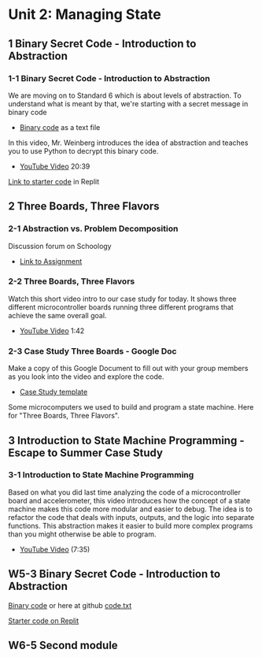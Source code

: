 # Unit 2: Managing State

## 1 Binary Secret Code - Introduction to Abstraction

### 1-1 Binary Secret Code - Introduction to Abstraction

We are moving on to Standard 6 which is about levels of abstraction. To understand what is meant by that, we're starting with a secret message in binary code

- [Binary code](https://docs.google.com/document/d/1kezu8lGU67GcGHCYDIvUUrRqeUwTgyaD42zFfC4XZ_0/edit?usp=sharing) as a text file

In this video, Mr. Weinberg introduces the idea of abstraction and teaches you to use Python to decrypt this binary code.

- [YouTube Video](https://www.youtube.com/watch?v=4GWgFZCZn94) 20:39

[Link to starter code](https://www.google.com/url?q=https%3A%2F%2Freplit.com%2F%40evanweinberg%2FTranslatingBinary%23main.py&sa=D&sntz=1&usg=AOvVaw3w90p6AB7BNC23sKSMMrLL) in Replit


## 2 Three Boards, Three Flavors 
### 2-1 Abstraction vs. Problem Decomposition

Discussion forum on Schoology

- [Link to Assignment](https://docs.google.com/document/d/1tk-gJRYXZB_IMt6jK14gWcaT7Nja70v3mpi6DMMQfak/edit?usp=sharing)

### 2-2 Three Boards, Three Flavors

Watch this short video intro to our case study for today. It shows three different microcontroller boards running three different programs that achieve the same overall goal.

- [YouTube Video](https://www.youtube.com/watch?v=_zupBo2glAk) 1:42

### 2-3 Case Study Three Boards - Google Doc

Make a copy of this Google Document to fill out with your group members as you look into the video and explore the code.

- [Case Study template](https://docs.google.com/document/d/1nADy817iVK_Uais-4eWhLqNB3-nc6toHfbmavBr7VHU/edit)

Some microcomputers we used to build and program a state machine. Here for "Three Boards, Three Flavors".

## 3 Introduction to State Machine Programming - Escape to Summer Case Study
### 3-1 Introduction to State Machine Programming

Based on what you did last time analyzing the code of a microcontroller board and accelerometer, this video introduces how the concept of a state machine makes this code more modular and easier to debug. The idea is to refactor the code that deals with inputs, outputs, and the logic into separate functions. This abstraction makes it easier to build more complex programs than you might otherwise be able to program.

- [YouTube Video](https://youtu.be/FPyg7os2Cbw) (7:35)




## W5-3 Binary Secret Code - Introduction to Abstraction

[Binary code](https://docs.google.com/document/d/1kezu8lGU67GcGHCYDIvUUrRqeUwTgyaD42zFfC4XZ_0/edit) or here at github [code.txt](binary/code.txt)

[Starter code on Replit](https://replit.com/@evanweinberg/TranslatingBinary#main.py)

## W6-5 Second module
